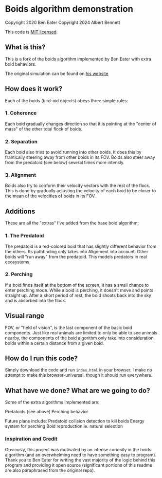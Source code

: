 # Boids algorithm demonstration

Copyright 2020 Ben Eater
Copyright 2024 Albert Bennett

This code is [MIT licensed](http://en.wikipedia.org/wiki/MIT_License).

## What is this?
This is a fork of the boids algorithm implemented by Ben Eater with extra boid behaviors.

The original simulation can be found on [his website](https://eater.net/boids)

## How does it work?

Each of the boids (bird-oid objects) obeys three simple rules:

### 1. Coherence

Each boid gradually changes direction so that it is pointing at the "center of mass" of the other total flock of boids.


### 2. Separation

Each boid also tries to avoid running into other boids. It does this by frantically steering away from other boids in its FOV.
Boids also steer away from the predatoid (see below) several times more intensly.

### 3. Alignment

Boids also try to conform their velocity vectors with the rest of the flock. This is done by gradually adjusting the velocity of each boid to be closer to the mean of the velocities of boids in its FOV.

## Additions

These are all the "extras" I've added from the base boid algorithm:

### 1. The Predatoid

The predatoid is a red-colored boid that has slightly different behavior from the others. Its pathfinding only takes into Alignment into account. Other boids will "run away" from the predatoid. This models predators in real ecosystems.

### 2. Perching

If a boid finds itself at the bottom of the screen, it has a small chance to enter perching mode. While a boid is perching, it doesn't move and points straight up. After a short period of rest, the boid shoots back into the sky and is absorbed into the flock.

## Visual range

FOV, or "field of vision", is the last component of the basic boid components. Just like real animals are limited to only be able to see animals nearby, the components of the boid algorithm only take into consideration boids within a certain distance from a given boid.

## How do I run this code?

Simply download the code and run `index.html` in your browser. I make no attempt to make this browser-universal, though it should run everywhere.

## What have we done? What are we going to do?

Some of the extra algorithms implemented are:

Pretatoids (see above)
Perching behavior

Future plans include:
Predatoid collision detection to kill boids
Energy system for perching
Boid reproduction ie. natural selection

### Inspiration and Credit

Obviously, this project was motivated by an intense curiosity in the boids algorithm (and an overwhelming need to have something easy to program). Thank you to Ben Eater for writing the vast majority of the logic behind this program and providing it open source (significant portions of this readme are also paraphrased from the original repo).
